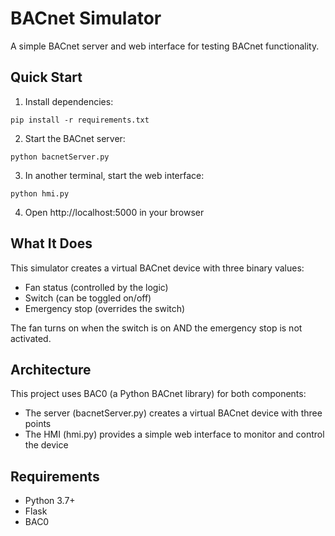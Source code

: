 # BACnet Simulator

A simple BACnet server and web interface for testing BACnet functionality.

## Quick Start

1. Install dependencies:
```
pip install -r requirements.txt
```

2. Start the BACnet server:
```
python bacnetServer.py
```

3. In another terminal, start the web interface:
```
python hmi.py
```

4. Open http://localhost:5000 in your browser

## What It Does

This simulator creates a virtual BACnet device with three binary values:
- Fan status (controlled by the logic)
- Switch (can be toggled on/off)
- Emergency stop (overrides the switch)

The fan turns on when the switch is on AND the emergency stop is not activated.

## Architecture

This project uses BAC0 (a Python BACnet library) for both components:
- The server (bacnetServer.py) creates a virtual BACnet device with three points
- The HMI (hmi.py) provides a simple web interface to monitor and control the device

## Requirements

- Python 3.7+
- Flask
- BAC0